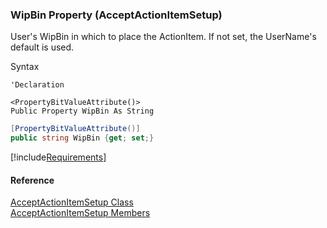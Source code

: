 ﻿### WipBin Property (AcceptActionItemSetup)

User's WipBin in which to place the ActionItem. If not set, the UserName's default is used.

Syntax

```vbnet
'Declaration

<PropertyBitValueAttribute()>
Public Property WipBin As String
```

```csharp
[PropertyBitValueAttribute()]
public string WipBin {get; set;}
```

[!include[Requirements](../partials/requirements.md)]

#### Reference

[AcceptActionItemSetup Class](FChoice.Toolkits.Clarify~FChoice.Toolkits.Clarify.Sales.AcceptActionItemSetup.md)  
[AcceptActionItemSetup Members](FChoice.Toolkits.Clarify~FChoice.Toolkits.Clarify.Sales.AcceptActionItemSetup_members.md)